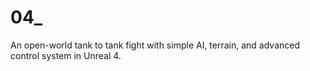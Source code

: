 # 04_
An open-world tank to tank fight  with simple AI, terrain, and advanced control system in Unreal 4.

